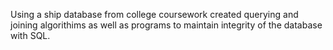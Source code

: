 Using a ship database from college coursework created querying and joining algorithims as well as programs to maintain integrity of the database with SQL.
